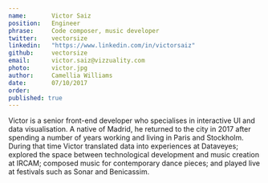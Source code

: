 ```yaml
---
name:       Victor Saiz   
position:   Engineer
phrase:     Code composer, music developer
twitter:    vectorsize
linkedin:   "https://www.linkedin.com/in/victorsaiz"
github:		vectorsize
email:      victor.saiz@vizzuality.com
photo:      victor.jpg
author:     Camellia Williams
date:       07/10/2017
order:      
published: true
---
```

Victor is a senior front-end developer who specialises in interactive UI and data visualisation. A native of Madrid, he returned to the city in 2017 after spending a number of years working and living in Paris and Stockholm. During that time Victor translated data into experiences at Dataveyes; explored the space between technological development and music creation at IRCAM; composed music for contemporary dance pieces; and played live at festivals such as Sonar and Benicassim.
